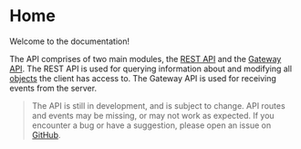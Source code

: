 # Home

Welcome to the documentation!

The API comprises of two main modules, the [REST API](./rest/home.md) and the [Gateway API](./gateway/home.md). The REST API is used for querying information about and modifying all [objects](./objects/home.md) the client has access to. The Gateway API is used for receiving events from the server.

> The API is still in development, and is subject to change. API routes and events may be missing, or may not work as expected. If you encounter a bug or have a suggestion, please open an issue on [GitHub](https://github.com/HyperGH/chat/issues).
